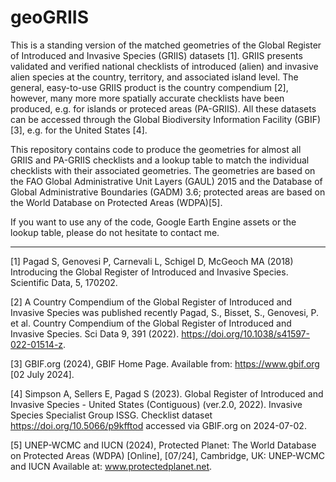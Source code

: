 # geoGRIIS

This is a standing version of the matched geometries of the Global Register of Introduced and Invasive Species (GRIIS) datasets [1]. GRIIS presents validated and verified national checklists of introduced (alien) and invasive alien species at the country, territory, and associated island level. The general, easy-to-use GRIIS product is the country compendium [2], however, many more more spatially accurate checklists have been produced, e.g. for islands or proteced areas (PA-GRIIS). All these datasets can be accessed through the Global Biodiversity Information Facility (GBIF) [3], e.g. for the United States [4]. 

This repository contains code to produce the geometries for almost all GRIIS and PA-GRIIS checklists and a lookup table to match the individual checklists with their associated geometries. The geometries are based on the FAO Global Administrative Unit Layers (GAUL) 2015 and the Database of Global Administrative Boundaries (GADM) 3.6; protected areas are based on the World Database on Protected Areas (WDPA)[5]. 

If you want to use any of the code, Google Earth Engine assets or the lookup table, please do not hesitate to contact me. 


__________________________________________________ 

[1] Pagad S, Genovesi P, Carnevali L, Schigel D, McGeoch MA (2018) Introducing the Global Register of Introduced and Invasive Species. Scientific Data, 5, 170202.

[2] A Country Compendium of the Global Register of Introduced and Invasive Species was published recently Pagad, S., Bisset, S., Genovesi, P. et al. Country Compendium of the Global Register of Introduced and Invasive Species. Sci Data 9, 391 (2022). https://doi.org/10.1038/s41597-022-01514-z.

[3] GBIF.org (2024), GBIF Home Page. Available from: https://www.gbif.org [02 July 2024].

[4] Simpson A, Sellers E, Pagad S (2023). Global Register of Introduced and Invasive Species - United States (Contiguous) (ver.2.0, 2022). Invasive Species Specialist Group ISSG. Checklist dataset https://doi.org/10.5066/p9kfftod accessed via GBIF.org on 2024-07-02.

[5] UNEP-WCMC and IUCN (2024), Protected Planet: The World Database on Protected Areas (WDPA) [Online], [07/24], Cambridge, UK: UNEP-WCMC and IUCN Available at: www.protectedplanet.net.



